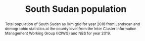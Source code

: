---
schema: rdl
title: South Sudan population
organization: GFDRR
filename: exp-ssd-pop
resources:
  - name: South Sudan population
    aggregation_type: Grid
    format:
      - geotiff
    resource_description: Total population of South Sudan for year 2018 as 1 km grid from LandScan
    h-res: 1 km
    epsg: 4326 (WGS84)
    url: >-
      https://rdl-jkan-datasets.s3-ap-southeast-2.amazonaws.com/exposure/exp-ssd-pop-landscan2018.zip
category:
  - Exposure
abstract: >-
  Total population of South Sudan as 1km grid for year 2018 from Landscan and
  demographic statistics at the county level from the Inter Cluster Information
  Management Working Group (ICIWG) and NBS for year 2019.
notes: ''
source: Landscan
model_date: '2018'
version: ''
purpose: >-
  The results of the analysis contribute to the production of knowledge for
  disaster risk management (DRM) to support the World Bank’s operational teams
  in their in-country engagements. Specifcally, the key fndings of this study
  allow to rank South Sudan states in terms of natural disasters risk, and to
  identify the most critical components for each area. The output of this
  assessment includes a geodatabase which contains both the key primary data and
  all the resulting maps produced by the analysis, allowing risk analysts and
  managers to explore them in detail using GIS software.
project: 'Disasters, conflict, and displacement: Intersectional risks in South Sudan'
biblio_title: >-
  World Bank (2020) - Disasters, conflict, and displacement: Intersectional
  risks in South Sudan
biblio_url: 'https://www.preventionweb.net/publications/view/73878'
geo_coverage:
  - SSD
license: 'https://creativecommons.org/licenses/by/4.0/'
maintainer: GFDRR
maintainer_email: contact@riskdatalibrary.org
exposure_category:
  - Indicators
occupancy:
  - Residential
occupancy_time: ''
taxonomy_source: ''
taxonomy_code: ''
event_time_year: '2018'
add_attributes: ''
val_type:
  - Others
val_unit: Count
---